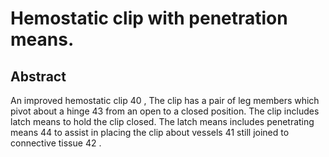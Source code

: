 # Hemostatic clip with penetration means.

## Abstract
An improved hemostatic clip 40 , The clip has a pair of leg members which pivot about a hinge 43 from an open to a closed position. The clip includes latch means to hold the clip closed. The latch means includes penetrating means 44 to assist in placing the clip about vessels 41 still joined to connective tissue 42 .